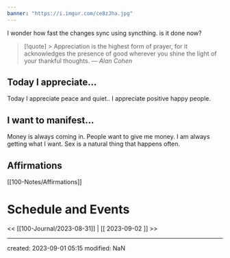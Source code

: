```yaml
---
banner: "https://i.imgur.com/ce8zJha.jpg"
---
```


I wonder how fast the changes sync using syncthing.   is it done now? 


>[!quote] > Appreciation is the highest form of prayer, for it acknowledges the presence of good wherever you shine the light of your thankful thoughts.
> — <cite>Alan Cohen</cite>

## Today I appreciate...
Today I appreciate peace and quiet.. I appreciate positive happy people.    

## I want to manifest...
Money is always coming in.    People want to give me money.   I am always getting what I want. 
Sex is a natural thing that happens often. 

## Affirmations
[[100-Notes/Affirmations]]













# Schedule and Events




<< [[100-Journal/2023-08-31]] | [[ 2023-09-02 ]] >>

---
created: 2023-09-01 05:15
modified: NaN

 